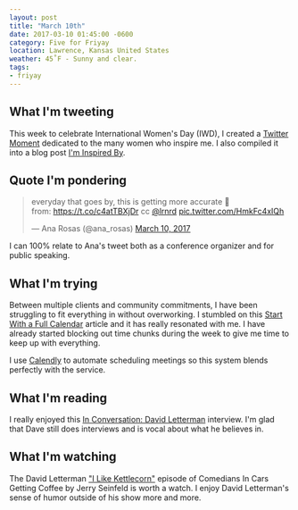 ```yaml
---
layout: post
title: "March 10th"
date: 2017-03-10 01:45:00 -0600
category: Five for Friyay
location: Lawrence, Kansas United States
weather: 45˚F - Sunny and clear.
tags:
- friyay
---
```


## What I'm tweeting

This week to celebrate International Women's Day (IWD), I created a [Twitter Moment](https://twitter.com/i/moments/839613911754244097) dedicated to the many women who inspire me. I also compiled it into a blog post [I'm Inspired By](https://jefftriplett.com/2017/im-inspired-by/).

## Quote I'm pondering

<blockquote class="twitter-tweet" data-lang="en"><p lang="en" dir="ltr">everyday that goes by, this is getting more accurate 😬<br>from: <a href="https://t.co/c4atTBXjDr">https://t.co/c4atTBXjDr</a>  cc <a href="https://twitter.com/lrnrd">@lrnrd</a> <a href="https://t.co/HmkFc4xIQh">pic.twitter.com/HmkFc4xIQh</a></p>&mdash; Ana Rosas (@ana_rosas) <a href="https://twitter.com/ana_rosas/status/840065046612860928">March 10, 2017</a></blockquote>
<script async src="//platform.twitter.com/widgets.js" charset="utf-8"></script>

I can 100% relate to Ana's tweet both as a conference organizer and for public speaking.

## What I'm trying

Between multiple clients and community commitments, I have been struggling to fit everything in without overworking. I stumbled on this [Start With a Full Calendar](https://medium.com/time-dorks/start-with-a-full-calendar-8da582cc4890#.ng0dg2j4f) article and it has really resonated with me. I have already started blocking out time chunks during the week to give me time to keep up with everything. 

I use [Calendly](https://calendly.com/) to automate scheduling meetings so this system blends perfectly with the service. 

## What I'm reading

I really enjoyed this [In Conversation: David Letterman](http://www.vulture.com/2017/03/david-letterman-in-conversation.html) interview. I'm glad that Dave still does interviews and is vocal about what he believes in.

## What I'm watching

The David Letterman ["I Like Kettlecorn"](http://comediansincarsgettingcoffee.com/david-letterman-i-like-kettlecorn) episode of Comedians In Cars Getting Coffee by Jerry Seinfeld is worth a watch. I enjoy David Letterman's sense of humor outside of his show more and more.
